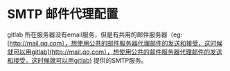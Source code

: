 # SMTP 邮件代理配置

gitlab 所在服务器没有email服务，但是有共用的邮件服务器（eg: [http://mail.qq.com），想使用公共的邮件服务器代理邮件的发送和接受，这时候就可以用gitlab](http://mail.qq.com），想使用公共的邮件服务器代理邮件的发送和接受，这时候就可以用gitlab) 提供的SMTP服务。

